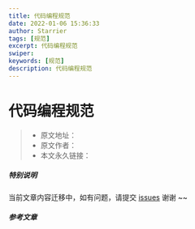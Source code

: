```yaml
---
title: 代码编程规范
date: 2022-01-06 15:36:33
author: Starrier
tags: [规范]
excerpt: 代码编程规范
swiper:
keywords: [规范]
description: 代码编程规范
---
```


# 代码编程规范

> * 原文地址：[]()
> * 原文作者：[]()
> * 本文永久链接：[]()

##### **特别说明**

当前文章内容迁移中，如有问题，请提交 [issues](https://github.com/Starrier/starrier.github.io/issues) 谢谢 ~~

##### 参考文章

